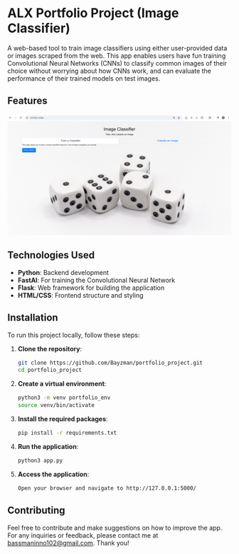 # ALX Portfolio Project (Image Classifier)

A web-based tool to train image classifiers using either user-provided data or images scraped from the web. This app enables users have fun training Convolutional Neural Networks (CNNs) to classify common images of their choice without worrying about how CNNs work, and can evaluate the performance of their trained models on test images.

## Features
![Home Page Screenshot](assets/homepage_screenshot.png)

## Technologies Used

- **Python**: Backend development
- **FastAI**: For training the Convolutional Neural Network
- **Flask**: Web framework for building the application
- **HTML/CSS**: Frontend structure and styling

## Installation

To run this project locally, follow these steps:

1. **Clone the repository**:

   ```bash
   git clone https://github.com/Bayzman/portfolio_project.git
   cd portfolio_project

2. **Create a virtual environment**:
   ```bash
   python3 -m venv portfolio_env
   source venv/bin/activate

3. **Install the required packages**:
   ```bash
   pip install -r requirements.txt

4. **Run the application**:
   ```bash
   python3 app.py

5. **Access the application**:
   ```bash
   Open your browser and navigate to http://127.0.0.1:5000/

## Contributing

Feel free to contribute and make suggestions on how to improve the app. For any inquiries or feedback, please contact me at bassmaninno102@gmail.com. Thank you! 
